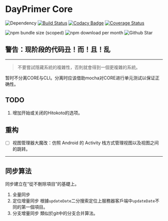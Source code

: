 # DayPrimer Core

![Dependency](https://img.shields.io/david/lightyears1998/day-primer-core)
[![Build Status](https://travis-ci.com/lightyears1998/day-primer-core.svg?branch=master)](https://travis-ci.com/lightyears1998/day-primer-core)
[![Codacy Badge](https://api.codacy.com/project/badge/Grade/11f4f72b02f146d6a5292898b34ff425)](https://www.codacy.com/manual/lightyears1998/day-primer-core?utm_source=github.com&amp;utm_medium=referral&amp;utm_content=lightyears1998/day-primer-core&amp;utm_campaign=Badge_Grade)
[![Coverage Status](https://coveralls.io/repos/github/lightyears1998/day-primer-core/badge.svg?branch=master)](https://coveralls.io/github/lightyears1998/day-primer-core?branch=master)

![npm bundle size (scoped)](https://img.shields.io/bundlephobia/min/@lightyears1998/day-primer-core)
![npm download per month](https://img.shields.io/npm/dm/@lightyears1998/day-primer-core)
![Github Star](https://img.shields.io/github/stars/lightyears1998/day-primer-core)

## 警告：现阶段的代码丑！而！且！乱

---

> 不要嘗試隱藏系統的複雜性，否則就會得到一個更複雜的系統。

暂时不分离CORE与CLI。分离时应该借助mocha对CORE进行单元测试以保证正确性。

## TODO

1. 增加开始或关闭的Hitokoto的选项。

## 重构

- [ ] 视图管理器大魔改：仿照 Android 的 Activity 栈方式管理视图以及视图之间的跳转。

---

## 同步算法

同步建立在“從不刪除項目”的基礎上。

1. 全量同步
2. 定位增量同步 根據`updateDate`二分搜索定位上服務器客戶端中`updateDate`不同的第一個項目。
3. 分支增量同步 類似於git中的分支合并算法。
